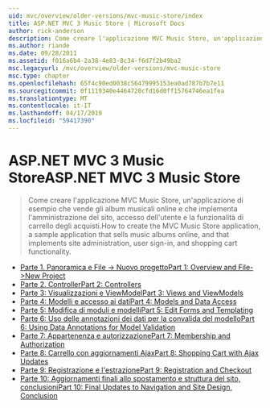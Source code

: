```yaml
---
uid: mvc/overview/older-versions/mvc-music-store/index
title: ASP.NET MVC 3 Music Store | Microsoft Docs
author: rick-anderson
description: Come creare l'applicazione MVC Music Store, un'applicazione di esempio che vende gli album musicali online e che implementa l'amministrazione del sito, accesso dell'utente, un...
ms.author: riande
ms.date: 09/28/2011
ms.assetid: f016a6b4-2a38-4e83-8c34-f6d7f2b49ba2
msc.legacyurl: /mvc/overview/older-versions/mvc-music-store
msc.type: chapter
ms.openlocfilehash: 65f4c90ed0038c56479995153ea0ad787b7b7e11
ms.sourcegitcommit: 0f1119340e4464720cfd16d0ff15764746ea1fea
ms.translationtype: MT
ms.contentlocale: it-IT
ms.lasthandoff: 04/17/2019
ms.locfileid: "59417390"
---
```

# <a name="aspnet-mvc-3-music-store"></a><span data-ttu-id="fe301-103">ASP.NET MVC 3 Music Store</span><span class="sxs-lookup"><span data-stu-id="fe301-103">ASP.NET MVC 3 Music Store</span></span>

> <span data-ttu-id="fe301-104">Come creare l'applicazione MVC Music Store, un'applicazione di esempio che vende gli album musicali online e che implementa l'amministrazione del sito, accesso dell'utente e la funzionalità di carrello degli acquisti.</span><span class="sxs-lookup"><span data-stu-id="fe301-104">How to create the MVC Music Store application, a sample application that sells music albums online, and that implements site administration, user sign-in, and shopping cart functionality.</span></span>


- [<span data-ttu-id="fe301-105">Parte 1. Panoramica e File -> Nuovo progetto</span><span class="sxs-lookup"><span data-stu-id="fe301-105">Part 1: Overview and File->New Project</span></span>](mvc-music-store-part-1.md)
- [<span data-ttu-id="fe301-106">Parte 2. Controller</span><span class="sxs-lookup"><span data-stu-id="fe301-106">Part 2: Controllers</span></span>](mvc-music-store-part-2.md)
- [<span data-ttu-id="fe301-107">Parte 3: Visualizzazioni e ViewModel</span><span class="sxs-lookup"><span data-stu-id="fe301-107">Part 3: Views and ViewModels</span></span>](mvc-music-store-part-3.md)
- [<span data-ttu-id="fe301-108">Parte 4: Modelli e accesso ai dati</span><span class="sxs-lookup"><span data-stu-id="fe301-108">Part 4: Models and Data Access</span></span>](mvc-music-store-part-4.md)
- [<span data-ttu-id="fe301-109">Parte 5: Modifica di moduli e modelli</span><span class="sxs-lookup"><span data-stu-id="fe301-109">Part 5: Edit Forms and Templating</span></span>](mvc-music-store-part-5.md)
- [<span data-ttu-id="fe301-110">Parte 6: Uso delle annotazioni dei dati per la convalida del modello</span><span class="sxs-lookup"><span data-stu-id="fe301-110">Part 6: Using Data Annotations for Model Validation</span></span>](mvc-music-store-part-6.md)
- [<span data-ttu-id="fe301-111">Parte 7: Appartenenza e autorizzazione</span><span class="sxs-lookup"><span data-stu-id="fe301-111">Part 7: Membership and Authorization</span></span>](mvc-music-store-part-7.md)
- [<span data-ttu-id="fe301-112">Parte 8: Carrello con aggiornamenti Ajax</span><span class="sxs-lookup"><span data-stu-id="fe301-112">Part 8: Shopping Cart with Ajax Updates</span></span>](mvc-music-store-part-8.md)
- [<span data-ttu-id="fe301-113">Parte 9: Registrazione e l'estrazione</span><span class="sxs-lookup"><span data-stu-id="fe301-113">Part 9: Registration and Checkout</span></span>](mvc-music-store-part-9.md)
- [<span data-ttu-id="fe301-114">Parte 10: Aggiornamenti finali allo spostamento e struttura del sito, conclusioni</span><span class="sxs-lookup"><span data-stu-id="fe301-114">Part 10: Final Updates to Navigation and Site Design, Conclusion</span></span>](mvc-music-store-part-10.md)
